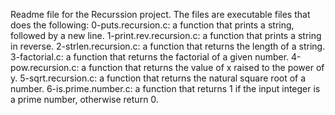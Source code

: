 Readme file for the Recurssion project.
The files are executable files that does the following:
0-puts.recursion.c: 	 a function that prints a string, followed by a new line.
1-print.rev.recursion.c: a function that prints a string in reverse.
2-strlen.recursion.c: 	 a function that returns the length of a string.
3-factorial.c:		 a function that returns the factorial of a given number.
4-pow.recursion.c:  	 a function that returns the value of x raised to the power of y.
5-sqrt.recursion.c:	 a function that returns the natural square root of a number.
6-is.prime.number.c:	 a function that returns 1 if the input integer is a prime number, otherwise return 0.
